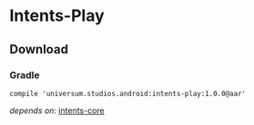 Intents-Play
===============

## Download ##

### Gradle ###

    compile 'universum.studios.android:intents-play:1.0.0@aar'

_depends on:_
[intents-core](https://github.com/universum-studios/android_intents/tree/master/library-core)